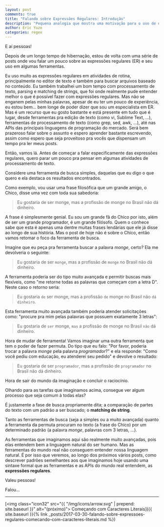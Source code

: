 ```yaml
---
layout: post
comments: true
title: "Falando sobre Expressões Regulares: Introdução"
description: "Pequena analogia que mostra uma motivação para o uso de expressões regulares."
author: Eric Yuzo
categories: regex
---
```

E aí pessoas!

Depois de um longo tempo de hibernação, estou de volta com uma série de posts onde vou falar um pouco sobre as expressões regulares (ER) e seu uso em algumas ferramentas.

Eu uso muito as expressões regulares em atividades de rotina, principalmente no editor de texto e também  para buscar arquivos baseado no conteúdo. Eu também trabalhei um bom tempo com processamento de texto, parsing e matching de strings, que foi onde realmente pude entender melhor o que é possível fazer com expressões regulares. Mas não se enganem pelas minhas palavras, apesar de eu ter um pouco de experiência, eu estou bem... bem longe de poder dizer que sou um especialista em ER. Mas é um recurso que eu gosto bastante e está presente em tudo que é lugar, desde ferramentas pra edição de texto (como vi, Sublime Text, ...), ferramentas de processamento de texto (como grep, sed, awk, ...), até nas APIs das principais linguagens de programação do mercado. Será bem prazeroso falar sobre o assunto e espero aprender bastante escrevendo, assim como espero que seja proveitoso pra vocês que dispensam um tempo pra ler meus posts.


Então, vamos lá. Antes de começar a falar especificamente das expressões regulares, quero parar um pouco pra pensar em algumas atividades de processamento de texto.

Considere uma ferramenta de busca simples, daquelas que eu digo o que quero e ela destaca os resultados encontrados.

Como exemplo, vou usar uma frase filosófica que um grande amigo, o Chico, disse uma vez com toda sua sabedoria:

> Eu gostaria de ser monge, mas a profissão de monge no Brasil não dá dinheiro.

A frase é simplesmente genial. Eu sou um grande fã do Chico por isto, além de ser um grande programador, é um grande filósofo. Quem o conhece sabe que esta é apenas uma dentre muitas frases lendárias que ele já disse ao longo de sua história. Mas o post de hoje não é sobre o Chico, então vamos retomar o foco da ferramenta de busca.

Imagine que eu peça pra ferramenta buscar a palavra _monge_, certo? Ela me devolveria o seguinte:

> Eu gostaria de ser `monge`, mas a profissão de `monge` no Brasil não dá dinheiro.

A ferramenta poderia ser do tipo muito avançada e permitir buscas mais flexíveis, como "me retorne todas as palavras que começam com a letra D". Neste caso o retorno seria:

> Eu gostaria `de` ser monge, mas a profissão `de` monge no Brasil não `dá` `dinheiro`.

Esta ferramenta muito avançada também poderia atender solicitações como: "procure pra mim pelas palavras que possuem exatamente 3 letras":

> Eu gostaria de `ser` monge, `mas` a profissão de monge no Brasil `não` dá dinheiro.

Hora de mudar de ferramenta! Vamos imaginar uma outra ferramenta que tem o poder de fazer permuta. Do tipo que eu falo: "Por favor, poderia trocar a palavra _monge_ pela palavra _programador_?" e ela responde: "Como você pediu com educação, eu atenderei seu pedido" e devolve o resultado:

> Eu gostaria de ser `programador`, mas a profissão de `programador` no Brasil não dá dinheiro.

Hora de sair do mundo da imaginação e concluir o raciocínio.

Olhando para as tarefas que imaginamos acima, consegue ver algum processo que seja comum à todas elas?

É justamente a fase de busca propriamente dita; a comparação de partes do texto com um padrão a ser buscado; o **matching de string**.

Tanto as ferramentas de busca (seja a simples ou a muito avançada) quanto a ferramenta da permuta procuram no texto (a frase do Chico) por um determinado padrão (a palavra _monge_, palavras com 3 letras, ...).

As ferramentas que imaginamos aqui são realmente muito avançadas, pois elas entendem bem a linguagem natural do ser humano. Mas as ferramentas do mundo real não conseguem entender nossa linguagem natural. É por isso que veremos, ao longo dos próximos vários posts, como descrever padrões semelhantes aos que imaginamos hoje usando uma sintaxe formal que as ferramentas e as APIs do mundo real entendem, as **expressões regulares**.

Valeu pessoas!

Falou...

---

<span class="next-post">[<img class="icon32" src="{{ "/img/icons/arrow.svg" | prepend: site.baseurl }}" alt="(próximo)"> Começando com Caracteres Literais]({{ site.baseurl }}{% link _posts/2017-03-30-falando-sobre-expressoes-regulares-comecando-com-caracteres-literais.md %})</span>
